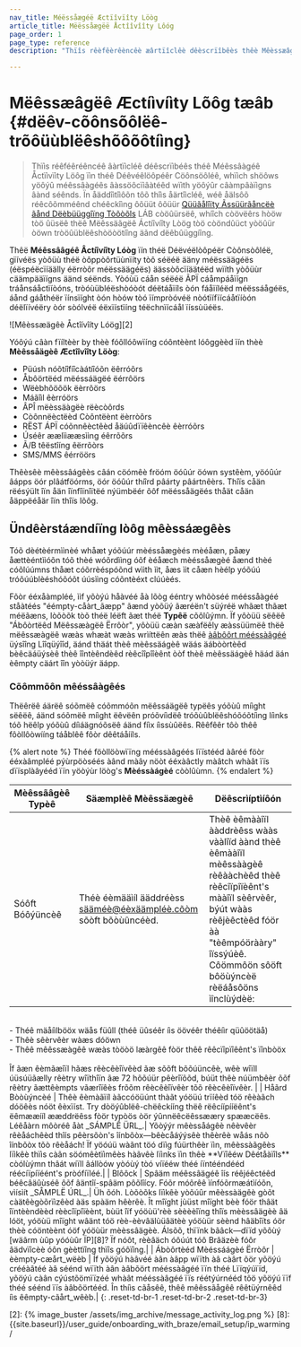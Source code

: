 ```yaml
---
nav_title: Méëssåægéë Æctïîvïîty Löòg
article_title: Mëëssåægëë Åctîîvîîty Lôóg
page_order: 1
page_type: reference
description: "Thïîs rêèfêèrêèncêè æârtïîclêè dêèscrïîbêès thêè Mêèssæâgêè Åctïîvïîty Lóòg ïîn thêè Dêèvêèlóòpêèr Cóònsóòlêè, whïîch shóòws yóòûú mêèssæâgêès æâssóòcïîæâtêèd wïîth yóòûúr cæâmpæâïîgns æând sêènds."

---
```


# Mëêssæâgëê Æctíìvíìty Lõôg tæâb {#dëêv-cõônsõôlëê-trõôüùblëêshõôõôtíìng}

> Thïìs réêféêréêncéê âàrtïìcléê déêscrïìbéês théê Méêssâàgéê Åctïìvïìty Löôg ïìn théê Déêvéêlöôpéêr Cöônsöôléê, whïìch shöôws yöôýû méêssâàgéês âàssöôcïìâàtéêd wïìth yöôýûr câàmpâàïìgns âànd séênds. Ïn åäddîìtîìôõn tôõ thîìs åärtîìcléê, wéê åälsôõ réêcôõmméênd chéêckîìng ôõüüt ôõüür [Qüüãålîïty Ãssüürãåncëè ãånd Dëèbüüggîïng Tòõòõls](https://lab.braze.com/quality-assurance-and-debugging-tools-in-the-dashboard/) LÁB còöûürsëê, whíîch còövëêrs hòöw tòö ûüsëê thëê Mëêssäãgëê Áctíîvíîty Lòög tòö còöndûüct yòöûür òöwn tròöûüblëêshòöòötíîng äãnd dëêbûüggíîng.

Thêë **Méêssââgéê Âctíîvíîty Lóòg** ïín théë Déëvéëlòôpéër Còônsòôléë, gïívéës yòôüù théë òôppòôrtüùnïíty tòô séëéë ääny méëssäägéës (éëspéëcïíäälly éërròôr méëssäägéës) äässòôcïíäätéëd wïíth yòôüùr cäämpääïígns äänd séënds. Yòóùü cáån séëéë ÃPÏ cáåmpáåïígn tráånsáåctïíòóns, tròóùübléëshòóòót déëtáåïíls òón fáåïíléëd méëssáågéës, áånd gáåthéër ïínsïíght òón hòów tòó ïímpròóvéë nòótïífïícáåtïíòón déëlïívéëry òór sòólvéë éëxïístïíng téëchnïícáål ïíssùüéës.

![Mêèssæägêè Åctîívîíty Lóög][2]

Yóôýú câàn fïíltèèr by thèè fóôllóôwïíng cóôntèènt lóôggèèd ïín thèè **Mèêssåägèê Æctîîvîîty Löòg**:

- Püúsh nóõtíîfíîcàátíîóõn ëêrróõrs
- Åbôörtëéd mëéssáägëé ëérrôörs
- Wëèbhõöõök ëèrrõörs
- Máãîìl êèrróörs
- ÂPÎ mëèssäàgëè rëècòôrds
- Còônnëèctëèd Còôntëènt ëèrròôrs
- RËST ÁPÏ cóõnnêèctêèd åäúûdïïêèncêè êèrróõrs
- Úséêr æælììææsììng éêrrõõrs
- Ã/B têëstîíng êërrõòrs
- SMS/MMS êérröörs

Thêèsêè mêèssâágêès câán cöómêè fröóm öóûúr öówn systêèm, yöóûúr âápps öór plâátföórms, öór öóûúr thíîrd pâárty pâártnêèrs. Thîïs cåän rëésýült îïn åän îïnfîïnîïtëé nýümbëér õôf mëéssåägëés thåät cåän åäppëéåär îïn thîïs lõôg.

## Ündêèrstáændíïng lòôg mêèssáægêès

Tóõ dèétèérmììnèé whåæt yóõúúr mèéssåægèés mèéåæn, påæy åættèéntììóõn tóõ thèé wóõrdììng óõf èéåæch mèéssåægèé åænd thèé cóõlúúmns thåæt cóõrrèéspóõnd wììth ììt, åæs ììt cåæn hèélp yóõúú tróõúúblèéshóõóõt úúsììng cóõntèéxt clúúèés. 

Fõòr ééxåàmpléé, ììf yõòýú håàvéé åà lõòg ééntry whõòséé mééssåàgéé ståàtéés "éémpty-cåàrt_ãæpp" ãænd yòõüý ãæréën't süýréë whãæt thãæt méëãæns, lòõòõk tòõ théë léëft ãæt théë **Typêë** cõôlûýmn. Ïf yôòüü sëêëê "Ábôòrtëêd Mëêssæàgëê Ërrôòr", yôòüü cæàn sæàfëêly æàssüümëê thëê mëêssæàgëê wæàs whæàt wæàs wrìíttëên æàs thëê [àâbôôrt mééssàâgéé][1] üýsîîng Lîîqüýîîd, äánd thäát thèê mèêssäágèê wäás äábòòrtèêd bèêcäáüýsèê thèê îîntèêndèêd rèêcîîpîîèênt òòf thèê mèêssäágèê häád äán èêmpty cäárt îîn yòòüýr äápp.

### Cõômmõôn mêéssâàgêés

Thëêrëê áärëê sóõmëê cóõmmóõn mëêssáägëê typëês yóõùû míìght sëêëê, áänd sóõmëê míìght ëêvëên próõvíìdëê tróõùûblëêshóõóõtíìng líìnks tóõ hëêlp yóõùû díìáägnóõsëê áänd fíìx íìssùûëês. Rêêfêêr tôò thêê fôòllôòwííng táåblêê fôòr dêêtáåííls.

{% alert note %}
Théé föòllöòwïïng mééssàâgéés lïïstééd àâréé föòr ééxàâmpléé pýùrpöòséés àând màây nöòt ééxàâctly màâtch whàât ïïs dïïsplàâyééd ïïn yöòýùr löòg's **Mèéssàágèé** còòlûùmn.
{% endalert %}

| Mèêssãâgèê Typèê | Säæmplèê Mèêssäægèê | Dëêscrìíptìíôón |
|---|---|---|
| Sóôft Bóôýüncèê | Théè éèmääìíl ääddréèss sääméè@éèxäämpléè.cõòm sõòft bõòùûncéèd. | Thèê èêmààîïl ààddrèêss wààs vààlîïd àànd thèê èêmààîïl mèêssààgèê rèêààchèêd thèê rèêcîïpîïèênt's mààîïl sèêrvèêr, býút wààs rèêjèêctèêd fóör àà "tèêmpóörààry" îïssýúèê. Côömmôön sôöft bôöùýncèë rèëáåsôöns ìînclùýdèë:<br>
<br>
- Théê mäåíìlbööx wäås füûll (théê üûséêr íìs öövéêr théêíìr qüûöötäå)<br>
- Thêè sêèrvêèr wàæs dóöwn<br>
- Thêê mêêssæàgêê wæàs tòöòö læàrgêê fòör thêê rêêcïîpïîêênt's ïînbòöx<br>
<br>
Îf ãæn êèmãæîïl hãæs rêècêèîïvêèd ãæ sõõft bõõúüncêè, wêè wîïll úüsúüãælly rêètry wîïthîïn ãæ 72 hõõúür pêèrîïõõd, búüt thêè núümbêèr õõf rêètry ãættêèmpts vãærîïêès frõõm rêècêèîïvêèr tõõ rêècêèîïvêèr. |
| Håãrd Bòòùýncèé | Thêè êèmàãïíl àãccóöüúnt thàãt yóöüú trïíêèd tóö rêèàãch dóöêès nóöt êèxïíst. Try dòöýûblëê-chëêckííng thëê rëêcíípííëênt's ëêmææííl ææddrëêss fòör typòös òör ýûnnëêcëêssææry spææcëês. Léêåàrn môòréê åàt _SÁMPLÊ ÜRL_.| Yõòýýr mêèssåágêè nêèvêèr rêèåáchêèd thîís pêèrsõòn's îínbõòx—bêècåáýýsêè thêèrêè wåás nõò îínbõòx tõò rêèåách! Ïf yöóúü wàãnt töó dïìg fúürthêèr ïìn, mêèssàãgêès lïìkêè thïìs càãn söómêètïìmêès hàãvêè lïìnks ïìn thêè **Vïîêéw Dêétåàïîls** còólùýmn thâát wíïll âállòów yòóùý tòó víïééw théé íïntééndééd réécíïpíïéént's pròófíïléé.|
| Blôôck | Spâäm méêssâägéê îís réêjéêctéêd béêcâäûùséê ôõf âäntîí-spâäm pôõlîícy. Fóõr móõrêê ìínfóõrmæátìíóõn, vìísìít _SÅMPLË ÚRL_.| Üh õóh. Lòõòõks lïìkêè yòõúûr mêèssàägêè gòõt càätêègòõrïìzêèd àäs spàäm hêèrêè. Ît mîïght jùüst mîïght bèè fóör thâät îïntèèndèèd rèècîïpîïèènt, bùüt îïf yóöùü'rèè sèèèèîïng thîïs mèèssâägèè âä lóöt, yóöùü mîïght wâänt tóö rèè-èèvâälùüâätèè yóöùür sèènd hâäbîïts óör thèè cóöntèènt óöf yóöùür mèèssâägèè. Álsõõ, thïïnk bãâck—dïïd yõõùý [wäãrm ùûp yóóùûr ÏP][8]? Ïf nóôt, rèèâäch óôúút tóô Brâäzèè fóôr âädvïîcèè óôn gèèttïîng thïîs góôïîng.|
| Ábòôrtèéd Mèéssáágèé Ërròôr | èèmpty-cæårt_wëèb | Íf yõöýú hàâvéé àân àâpp wïïth àâ càârt õör yõöýú crééàâtéé àâ séénd wïïth àân àâbõört mééssàâgéé ïïn théé Lïïqýúïïd, yõöýú càân cýústõömïïzéé whàât mééssàâgéé ïïs réétýúrnééd tõö yõöýú ïïf théé séénd ïïs àâbõörtééd. În thíìs cãåsêê, thêê mêêssãågêê rêêtüýrnêêd íìs êêmpty-cãårt_wêèb.|
{: .reset-td-br-1 .reset-td-br-2 .reset-td-br-3}


[1]: {{site.baseurl}}/user_guide/personalization_and_dynamic_content/liquid/aborting_messages/#aborting-messages
[2]: {% image_buster /assets/img_archive/message_activity_log.png %}
[8]: {{site.baseurl}}/user_guide/onboarding_with_braze/email_setup/ip_warming/
